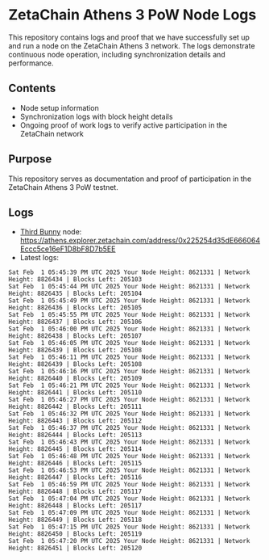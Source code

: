 # ZetaChain Athens 3 PoW Node Logs
This repository contains logs and proof that we have successfully set up and run a node on the ZetaChain Athens 3 network. The logs demonstrate continuous node operation, including synchronization details and performance.

## Contents
- Node setup information
- Synchronization logs with block height details
- Ongoing proof of work logs to verify active participation in the ZetaChain network

## Purpose
This repository serves as documentation and proof of participation in the ZetaChain Athens 3 PoW testnet.

## Logs

- [Third Bunny](https://thirdbunny.xyz/) node: https://athens.explorer.zetachain.com/address/0x225254d35dE666064Eccc5ce16eF1D8bF8D7b5EE
- Latest logs:
```
Sat Feb  1 05:45:39 PM UTC 2025 Your Node Height: 8621331 | Network Height: 8826434 | Blocks Left: 205103
Sat Feb  1 05:45:44 PM UTC 2025 Your Node Height: 8621331 | Network Height: 8826435 | Blocks Left: 205104
Sat Feb  1 05:45:49 PM UTC 2025 Your Node Height: 8621331 | Network Height: 8826436 | Blocks Left: 205105
Sat Feb  1 05:45:55 PM UTC 2025 Your Node Height: 8621331 | Network Height: 8826437 | Blocks Left: 205106
Sat Feb  1 05:46:00 PM UTC 2025 Your Node Height: 8621331 | Network Height: 8826438 | Blocks Left: 205107
Sat Feb  1 05:46:05 PM UTC 2025 Your Node Height: 8621331 | Network Height: 8826439 | Blocks Left: 205108
Sat Feb  1 05:46:11 PM UTC 2025 Your Node Height: 8621331 | Network Height: 8826439 | Blocks Left: 205108
Sat Feb  1 05:46:16 PM UTC 2025 Your Node Height: 8621331 | Network Height: 8826440 | Blocks Left: 205109
Sat Feb  1 05:46:21 PM UTC 2025 Your Node Height: 8621331 | Network Height: 8826441 | Blocks Left: 205110
Sat Feb  1 05:46:27 PM UTC 2025 Your Node Height: 8621331 | Network Height: 8826442 | Blocks Left: 205111
Sat Feb  1 05:46:32 PM UTC 2025 Your Node Height: 8621331 | Network Height: 8826443 | Blocks Left: 205112
Sat Feb  1 05:46:37 PM UTC 2025 Your Node Height: 8621331 | Network Height: 8826444 | Blocks Left: 205113
Sat Feb  1 05:46:43 PM UTC 2025 Your Node Height: 8621331 | Network Height: 8826445 | Blocks Left: 205114
Sat Feb  1 05:46:48 PM UTC 2025 Your Node Height: 8621331 | Network Height: 8826446 | Blocks Left: 205115
Sat Feb  1 05:46:53 PM UTC 2025 Your Node Height: 8621331 | Network Height: 8826447 | Blocks Left: 205116
Sat Feb  1 05:46:59 PM UTC 2025 Your Node Height: 8621331 | Network Height: 8826448 | Blocks Left: 205117
Sat Feb  1 05:47:04 PM UTC 2025 Your Node Height: 8621331 | Network Height: 8826448 | Blocks Left: 205117
Sat Feb  1 05:47:09 PM UTC 2025 Your Node Height: 8621331 | Network Height: 8826449 | Blocks Left: 205118
Sat Feb  1 05:47:15 PM UTC 2025 Your Node Height: 8621331 | Network Height: 8826450 | Blocks Left: 205119
Sat Feb  1 05:47:20 PM UTC 2025 Your Node Height: 8621331 | Network Height: 8826451 | Blocks Left: 205120
```
